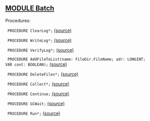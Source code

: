 
## [MODULE Batch](https://github.com/io-core/System/blob/main/Batch.Mod)

Procedures:


<code>  PROCEDURE ClearLog*;</code> [(source)](https://github.com/io-core/System/blob/main/Batch.Mod#L33)


<code>  PROCEDURE WriteLog*;</code> [(source)](https://github.com/io-core/System/blob/main/Batch.Mod#L41)


<code>  PROCEDURE VerifyLog*;</code> [(source)](https://github.com/io-core/System/blob/main/Batch.Mod#L74)


<code>  PROCEDURE AddFileToList(name: FileDir.FileName; adr: LONGINT; VAR cont: BOOLEAN);</code> [(source)](https://github.com/io-core/System/blob/main/Batch.Mod#L123)


<code>  PROCEDURE DeleteFiles*;</code> [(source)](https://github.com/io-core/System/blob/main/Batch.Mod#L150)


<code>  PROCEDURE Collect*;</code> [(source)](https://github.com/io-core/System/blob/main/Batch.Mod#L174)


<code>  PROCEDURE Continue;</code> [(source)](https://github.com/io-core/System/blob/main/Batch.Mod#L180)


<code>  PROCEDURE GCWait;</code> [(source)](https://github.com/io-core/System/blob/main/Batch.Mod#L214)


<code>  PROCEDURE Run*;</code> [(source)](https://github.com/io-core/System/blob/main/Batch.Mod#L230)

